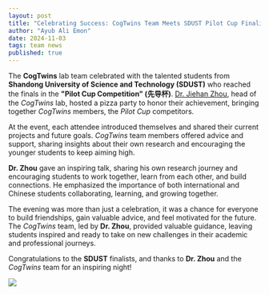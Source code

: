 ```yaml
---
layout: post
title: "Celebrating Success: CogTwins Team Meets SDUST Pilot Cup Finalists"
author: "Ayub Ali Emon"
date: 2024-11-03
tags: team news
published: true
---
```


The **CogTwins** lab team celebrated with the talented students from **Shandong University of Science and Technology (SDUST)** who reached the finals in the **"Pilot Cup Competition" (先导杯)**. [Dr. Jiehan Zhou](/jiehan_zhou/), head of the *CogTwins* lab, hosted a pizza party to honor their achievement, bringing together *CogTwins* members, the *Pilot Cup* competitors.

At the event, each attendee introduced themselves and shared their current projects and future goals. *CogTwins* team members offered advice and support, sharing insights about their own research and encouraging the younger students to keep aiming high.

**Dr. Zhou** gave an inspiring talk, sharing his own research journey and encouraging students to work together, learn from each other, and build connections. He emphasized the importance of both international and Chinese students collaborating, learning, and growing together.

The evening was more than just a celebration, it was a chance for everyone to build friendships, gain valuable advice, and feel motivated for the future. The *CogTwins* team, led by **Dr. Zhou**, provided valuable guidance, leaving students inspired and ready to take on new challenges in their academic and professional journeys. 

Congratulations to the **SDUST** finalists, and thanks to **Dr. Zhou** and the *CogTwins* team for an inspiring night!

<div class="text-center">
    <img class="img-fluid img-thumbnail" style="max-height: 480px;"
        src="{{ '/assets/postimg/2024-11-03-cogtwins-meet-sdust-pilot-cup-finalist.jpg' | relative_url }}" />
</div>